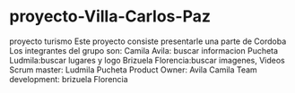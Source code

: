 # proyecto-Villa-Carlos-Paz
proyecto turismo
Este proyecto consiste presentarle una parte de Cordoba 
Los integrantes del grupo son:
Camila Avila: buscar informacion
Pucheta Ludmila:buscar lugares y logo
Brizuela Florencia:buscar imagenes, Videos 
Scrum master: Ludmila Pucheta
Product Owner: Avila Camila 
Team development: brizuela Florencia
